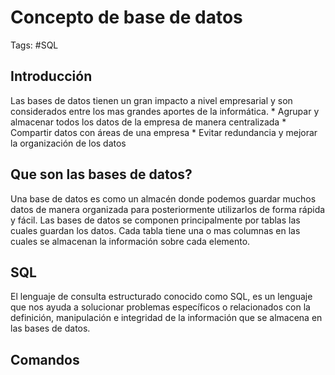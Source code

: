 # Concepto de base de datos

Tags: #SQL 

## Introducción 

Las bases de datos tienen un gran impacto a nivel empresarial y son considerados entre los mas grandes aportes de la informática. 
	* Agrupar y almacenar todos los datos de la empresa de manera centralizada
	* Compartir datos con áreas de una empresa
	* Evitar redundancia y mejorar la organización de los datos 

## Que son las bases de datos?

Una base de datos es como un almacén donde podemos guardar muchos datos de manera organizada para posteriormente utilizarlos de forma rápida y fácil. Las bases de datos se componen principalmente por tablas las cuales guardan los datos. Cada tabla tiene una o mas columnas en las cuales se almacenan la información sobre cada elemento. 

## SQL

El lenguaje de consulta estructurado conocido como SQL, es un lenguaje que nos ayuda a solucionar problemas específicos o relacionados con la definición, manipulación e integridad de la información que se almacena en las bases de datos. 

## Comandos 

```bash 

````
